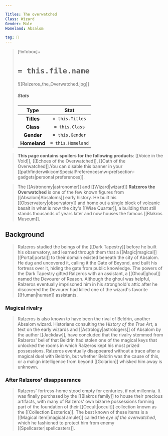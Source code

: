 ```yaml
---

Titles: The overwatched
Class: Wizard
Gender: Male
Homeland: Absalom

tag: 👤️
---
```


> [!infobox]+
> #  `= this.file.name`
> ![[Ralzeros_the_Overwatched.jpg]]
> ##### Stats
> Type | Stat |
> :---: |:---:|
> **Titles** | `= this.Titles` |
> **Class** | `= this.Class` |
> **Gender** | `= this.Gender` |
> **Homeland** | `= this.Homeland` |



> **This page contains spoilers for the following products**: [[Voice in the Void]], [[Echoes of the Overwatched]], [[Oath of the Overwatched]].You can disable this banner in your [[pathfinderwikicomSpecialPreferencesmw-prefsection-gadgets|personal preferences]].


> The [[Astronomy|astronomer]] and [[Wizard|wizard]] **Ralzeros the Overwatched** is one of the few known figures from [[Absalom|Absaloms]] early history. He built his [[Observatory|observatory]] and home out a single block of volcanic basalt in what is now the city's [[Wise Quarter]], a building that still stands thousands of years later and now houses the famous [[Blakros Museum]].



## Background

> Ralzeros studied the beings of the [[Dark Tapestry]] before he built his observatory, and learned through them that a [[Magic|magical]] [[Portal|portal]] to their domain existed beneath the city of Absalom. He dug and uncovered it, calling it the Gate of Beyond, and built his fortress over it, hiding the gate from public knowledge. The powers of the Dark Tapestry gifted Ralzeros with an assistant, a [[Ghoul|ghoul]] named the Devourer of Reason. Although the ghoul was helpful, Ralzeros eventually imprisoned him in his stronghold's attic after he discovered the Devourer had killed one of the wizard's favorite [[Human|human]] assistants.


### Magical rivalry

> Ralzeros is also known to have been the rival of Beldrin, another Absalom wizard. Historians consulting the *History of the True Art*, a text on the early wizards and [[Astrology|astrologers]] of Absalom by the author [[Jackdaw]], have concluded that the rivalry stemmed from Ralzeros' belief that Beldrin had stolen one of the magical keys that unlocked the rooms in which Ralzeros kept his most prized possessions. Ralzeros eventually disappeared without a trace after a magical duel with Beldrin, but whether Beldrin was the cause of this, or a malign intelligence from beyond [[Golarion]] whisked him away is unknown.


### After Ralzeros' disappearance

> Ralzeros' fortress-home stood empty for centuries, if not millennia. It was finally purchased by the [[Blakros family]] to house their precious artifacts, with many of Ralzeros' own bizarre possessions forming part of the foundation of their [[Occult|occult]] collection known as the [[Collection Esoterica]]. The best known of these items is a [[Magical item|magical amulet]] called the *eye of the overwatched*, which he fashioned to protect him from enemy [[Spellcaster|spellcasters]].







